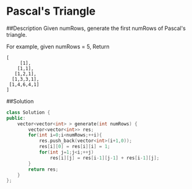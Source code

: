 Pascal's Triangle 
======

##Description
Given numRows, generate the first numRows of Pascal's triangle.

For example, given numRows = 5,
Return
```
[
     [1],
    [1,1],
   [1,2,1],
  [1,3,3,1],
 [1,4,6,4,1]
]
```

##Solution

```cpp
class Solution {
public:
    vector<vector<int> > generate(int numRows) {
        vector<vector<int>> res;
        for(int i=0;i<numRows;++i){
            res.push_back(vector<int>(i+1,0));
            res[i][0] = res[i][i] = 1;
            for(int j=1;j<i;++j)
                res[i][j] = res[i-1][j-1] + res[i-1][j];
        }
        return res;
    }
};
```